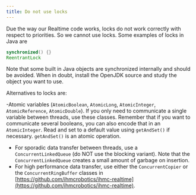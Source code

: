 ```yaml
---
title: Do not use locks
---
```



Due the way our Realtime code works, locks do not work correctly with respect to priorities. So we cannot use locks. Some examples of locks in Java are

```java
synchronized() {}
ReentrantLock
```

Note that some built in Java objects are synchronized internally and should be avoided. When in doubt, install the OpenJDK source and study the object you want to use.
 
Alternatives to locks are:

-Atomic variables (`AtomicBoolean`, `AtomicLong`, `AtomicInteger`, `AtomicReference`, `AtomicDouble`). If you only need to communicate a single variable between threads, use these classes. Remember that if you want to communicate several booleans, you can also encode that in an `AtomicInteger`. Read and set to a default value using `getAndSet()` if necessary. `getAndSet()` is an atomic operation.
- For sporadic data transfer between threads, use a `ConcurrentLinkedQueue` (do NOT use the blocking variant). Note that the `ConcurrentLinkedQueue` creates a small amount of garbage on insertion.
- For high performance data transfer, use either the `ConcurrentCopier` or the `ConcurrentRingBuffer` classes in [https://github.com/ihmcrobotics/ihmc-realtime](https://github.com/ihmcrobotics/ihmc-realtime).
